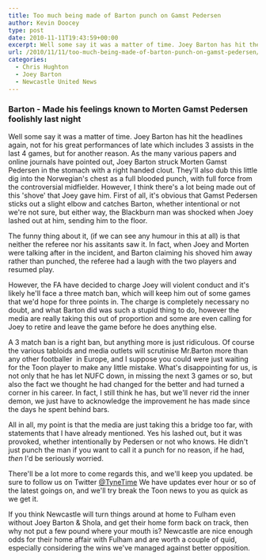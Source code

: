 ```yaml
---
title: Too much being made of Barton punch on Gamst Pedersen
author: Kevin Doocey
type: post
date: 2010-11-11T19:43:59+00:00
excerpt: Well some say it was a matter of time. Joey Barton has hit the headlines again, not for his great performances of late which includes..
url: /2010/11/11/too-much-being-made-of-barton-punch-on-gamst-pedersen/
categories:
  - Chris Hughton
  - Joey Barton
  - Newcastle United News
---
```


### Barton - Made his feelings known to Morten Gamst Pedersen foolishly last night

Well some say it was a matter of time. Joey Barton has hit the headlines again, not for his great performances of late which includes 3 assists in the last 4 games, but for another reason. As the many various papers and online journals have pointed out, Joey Barton struck Morten Gamst Pedersen in the stomach with a right handed clout. They'll also dub this little dig into the Norwegian's chest as a full blooded punch, with full force from the controversial midfielder. However, I think there's a lot being made out of this 'shove' that Joey gave him. First of all, it's obvious that Gamst Pedersen sticks out a slight elbow and catches Barton, whether intentional or not we're not sure, but either way, the Blackburn man was shocked when Joey lashed out at him, sending him to the floor.

The funny thing about it, (if we can see any humour in this at all) is that neither the referee nor his assitants saw it. In fact, when Joey and Morten were talking after in the incident, and Barton claiming his shoved him away rather than punched, the referee had a laugh with the two players and resumed play.

However, the FA have decided to charge Joey will violent conduct and it's likely he'll face a three match ban, which will keep him out of some games that we'd hope for three points in. The charge is completely necessary no doubt, and what Barton did was such a stupid thing to do, however the media are really taking this out of proportion and some are even calling for Joey to retire and leave the game before he does anything else.

A 3 match ban is a right ban, but anything more is just ridiculous. Of course the various tabloids and media outlets will scrutinise Mr.Barton more than any other footballer  in Europe, and I suppose you could were just waiting for the Toon player to make any little mistake. What's disappointing for us, is not only that he has let NUFC down, in missing the next 3 games or so, but also the fact we thought he had changed for the better and had turned a corner in his career. In fact, I still think he has, but we'll never rid the inner demon, we just have to acknowledge the improvement he has made since the days he spent behind bars.

All in all, my point is that the media are just taking this a bridge too far, with statements that I have already mentioned. Yes his lashed out, but it was provoked, whether intentionally by Pedersen or not who knows. He didn't just punch the man if you want to call it a punch for no reason, if he had, _then_ I'd be seriously worried.

There'll be a lot more to come regards this, and we'll keep you updated. be sure to follow us on Twitter [@TyneTime][1] We have updates ever hour or so of the latest goings on, and we'll try break the Toon news to you as quick as we get it.

If you think Newcastle will turn things around at home to Fulham even without Joey Barton & Shola, and get their home form back on track, then why not put a few pound where your mouth is? Newcastle are nice enough odds for their home affair with Fulham and are worth a couple of quid, especially considering the wins we've managed against better opposition.

[1]: https://twitter.com/tynetime "@TyneTime"
